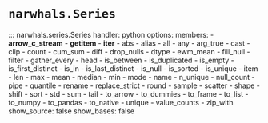 # `narwhals.Series`

::: narwhals.series.Series
    handler: python
    options:
      members:
        - __arrow_c_stream__
        - __getitem__
        - __iter__
        - abs
        - alias
        - all
        - any
        - arg_true
        - cast
        - clip
        - count
        - cum_sum
        - diff
        - drop_nulls
        - dtype
        - ewm_mean
        - fill_null
        - filter
        - gather_every
        - head
        - is_between
        - is_duplicated
        - is_empty
        - is_first_distinct
        - is_in
        - is_last_distinct
        - is_null
        - is_sorted
        - is_unique
        - item
        - len
        - max
        - mean
        - median
        - min
        - mode
        - name
        - n_unique
        - null_count
        - pipe
        - quantile
        - rename
        - replace_strict
        - round
        - sample
        - scatter
        - shape
        - shift
        - sort
        - std
        - sum
        - tail
        - to_arrow
        - to_dummies
        - to_frame
        - to_list
        - to_numpy
        - to_pandas
        - to_native
        - unique
        - value_counts
        - zip_with
      show_source: false
      show_bases: false
